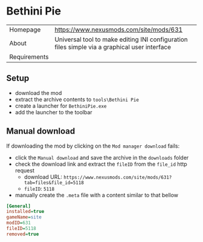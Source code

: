 # Bethini Pie

| | |
| --- | --- |
| Homepage | <https://www.nexusmods.com/site/mods/631> |
| About | Universal tool to make editing INI configuration files simple via a graphical user interface |
| Requirements | |

## Setup

* download the mod
* extract the archive contents to `tools\Bethini Pie`
* create a launcher for `BethiniPie.exe`
* add the launcher to the toolbar

## Manual download

If downloading the mod by clicking on the `Mod manager download` fails:

* click the `Manual download` and save the archive in the `downloads` folder
* check the download link and extract the `fileID` from the `file_id` http request
  * download URL: `https://www.nexusmods.com/site/mods/631?tab=files&file_id=5118`
  * `fileID`: `5118`
* manually create the `.meta` file with a content similar to that bellow

```ini
[General]
installed=true
gameName=site
modID=631
fileID=5118
removed=true
```
